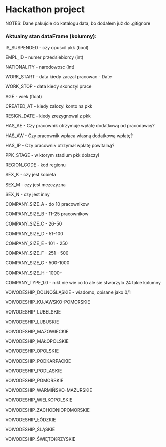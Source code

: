 # Hackathon project

NOTES:
Dane pakujcie do katalogu data, bo dodałem już do .gitignore


### **Aktualny stan dataFrame (kolumny):**

IS\_SUSPENDED - czy opuscil pkk (bool)

EMPL\_ID - numer przedsiebiorcy (int)

NATIONALITY - narodowosc (int)

WORK\_START - data kiedy zaczal pracowac - Date

WORK\_STOP - data kiedy skonczyl prace

AGE - wiek (float)

CREATED\_AT - kiedy zalozyl konto na pkk

RESIGN\_DATE - kiedy zrezygnowal z pkk

HAS\_AE - Czy pracownik otrzymuje wpłatę dodatkową od pracodawcy?

HAS\_AW - Czy pracownik wpłaca własną dodatkową wpłatę?

HAS\_IP - Czy pracownik otrzymał wpłatę powitalną?

PPK\_STAGE - w ktorym stadium pkk dolaczyl

REGION\_CODE - kod regionu

SEX\_K - czy jest kobieta

SEX\_M - czy jest mezczyzna

SEX\_N - czy jest inny

COMPANY\_SIZE\_A - do 10 pracownikow

COMPANY\_SIZE\_B - 11-25 pracownikow

COMPANY\_SIZE\_C - 26-50

COMPANY\_SIZE\_D - 51-100

COMPANY\_SIZE\_E - 101 - 250

COMPANY\_SIZE\_F - 251 - 500

COMPANY\_SIZE\_G - 500-1000

COMPANY\_SIZE\_H - 1000+

COMPANY\_TYPE\_1.0 - nikt nie wie co to ale sie stworzylo 24 takie kolumny

VOIVODESHIP\_DOLNOŚLĄSKIE - wiadomo, opisane jako 0/1

VOIVODESHIP\_KUJAWSKO-POMORSKIE

VOIVODESHIP\_LUBELSKIE

VOIVODESHIP\_LUBUSKIE

VOIVODESHIP\_MAZOWIECKIE

VOIVODESHIP\_MAŁOPOLSKIE

VOIVODESHIP\_OPOLSKIE

VOIVODESHIP\_PODKARPACKIE

VOIVODESHIP\_PODLASKIE

VOIVODESHIP\_POMORSKIE

VOIVODESHIP\_WARMIŃSKO-MAZURSKIE

VOIVODESHIP\_WIELKOPOLSKIE

VOIVODESHIP\_ZACHODNIOPOMORSKIE

VOIVODESHIP\_ŁÓDZKIE

VOIVODESHIP\_ŚLĄSKIE

VOIVODESHIP\_ŚWIĘTOKRZYSKIE
